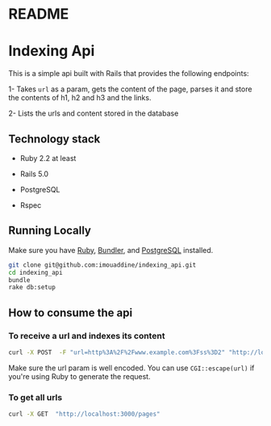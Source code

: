 # README

# Indexing Api

This is a simple api built with Rails that provides the following endpoints:

1- Takes `url` as a param, gets the content of the page, parses it and store the contents of h1, h2 and h3 and the links.

2- Lists the urls and content stored in the database


## Technology stack
- Ruby 2.2 at least

- Rails 5.0

- PostgreSQL

- Rspec

## Running Locally
Make sure you have [Ruby](https://www.ruby-lang.org), [Bundler](http://bundler.io), and [PostgreSQL](https://www.postgresql.org/) installed.

```sh
git clone git@github.com:imouaddine/indexing_api.git
cd indexing_api
bundle
rake db:setup
```

## How to consume the api

### To receive a url and indexes its content
```sh
curl -X POST  -F "url=http%3A%2F%2Fwww.example.com%3Fss%3D2" "http://localhost:3000/pages"
```

Make sure the url param is well encoded. You can use `CGI::escape(url)` if you're using Ruby to generate the request.


### To get all urls
```sh
curl -X GET  "http://localhost:3000/pages"
```



